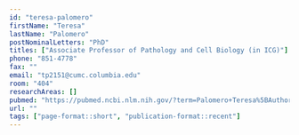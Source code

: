 ```yaml
---
id: "teresa-palomero"
firstName: "Teresa"
lastName: "Palomero"
postNominalLetters: "PhD"
titles: ["Associate Professor of Pathology and Cell Biology (in ICG)"]
phone: "851-4778"
fax: ""
email: "tp2151@cumc.columbia.edu"
room: "404"
researchAreas: []
pubmed: "https://pubmed.ncbi.nlm.nih.gov/?term=Palomero+Teresa%5BAuthor%5D&sort=pubdate"
url: ""
tags: ["page-format::short", "publication-format::recent"]
---
```

